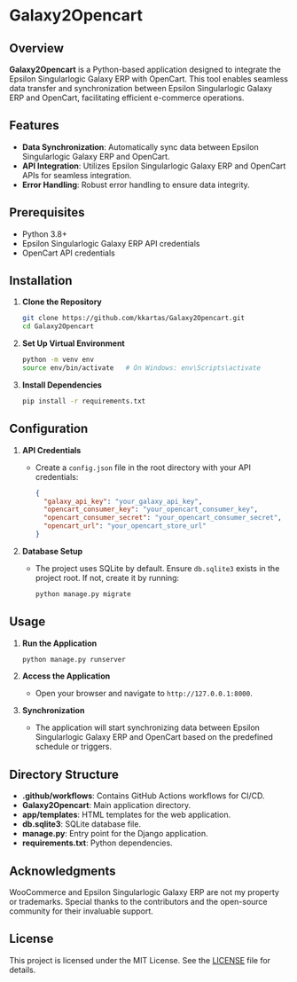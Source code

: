 
# Galaxy2Opencart

## Overview

**Galaxy2Opencart** is a Python-based application designed to integrate the Epsilon Singularlogic Galaxy ERP with OpenCart. This tool enables seamless data transfer and synchronization between Epsilon Singularlogic Galaxy ERP and OpenCart, facilitating efficient e-commerce operations.

## Features
- **Data Synchronization**: Automatically sync data between Epsilon Singularlogic Galaxy ERP and OpenCart.
- **API Integration**: Utilizes Epsilon Singularlogic Galaxy ERP and OpenCart APIs for seamless integration.
- **Error Handling**: Robust error handling to ensure data integrity.

## Prerequisites
- Python 3.8+
- Epsilon Singularlogic Galaxy ERP API credentials
- OpenCart API credentials

## Installation

1. **Clone the Repository**
   ```bash
   git clone https://github.com/kkartas/Galaxy2Opencart.git
   cd Galaxy2Opencart
   ```

2. **Set Up Virtual Environment**
   ```bash
   python -m venv env
   source env/bin/activate   # On Windows: env\Scripts\activate
   ```

3. **Install Dependencies**
   ```bash
   pip install -r requirements.txt
   ```

## Configuration

1. **API Credentials**
   - Create a `config.json` file in the root directory with your API credentials:
     ```json
     {
       "galaxy_api_key": "your_galaxy_api_key",
       "opencart_consumer_key": "your_opencart_consumer_key",
       "opencart_consumer_secret": "your_opencart_consumer_secret",
       "opencart_url": "your_opencart_store_url"
     }
     ```

2. **Database Setup**
   - The project uses SQLite by default. Ensure `db.sqlite3` exists in the project root. If not, create it by running:
     ```bash
     python manage.py migrate
     ```

## Usage

1. **Run the Application**
   ```bash
   python manage.py runserver
   ```

2. **Access the Application**
   - Open your browser and navigate to `http://127.0.0.1:8000`.

3. **Synchronization**
   - The application will start synchronizing data between Epsilon Singularlogic Galaxy ERP and OpenCart based on the predefined schedule or triggers.

## Directory Structure

- **.github/workflows**: Contains GitHub Actions workflows for CI/CD.
- **Galaxy2Opencart**: Main application directory.
- **app/templates**: HTML templates for the web application.
- **db.sqlite3**: SQLite database file.
- **manage.py**: Entry point for the Django application.
- **requirements.txt**: Python dependencies.

## Acknowledgments

WooCommerce and Epsilon Singularlogic Galaxy ERP are not my property or trademarks. Special thanks to the contributors and the open-source community for their invaluable support.

## License

This project is licensed under the MIT License. See the [LICENSE](LICENSE) file for details.
